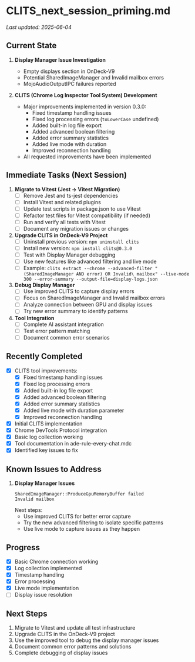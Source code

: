 # CLITS_next_session_priming.md

_Last updated: 2025-06-04_

## Current State

1. **Display Manager Issue Investigation**
   - Empty displays section in OnDeck-V9
   - Potential SharedImageManager and Invalid mailbox errors
   - MojoAudioOutputIPC failures reported

2. **CLITS (Chrome Log Inspector Tool System) Development**
   - Major improvements implemented in version 0.3.0:
     - Fixed timestamp handling issues
     - Fixed log processing errors (`toLowerCase` undefined)
     - Added built-in log file export
     - Added advanced boolean filtering
     - Added error summary statistics
     - Added live mode with duration
     - Improved reconnection handling
   - All requested improvements have been implemented

## Immediate Tasks (Next Session)

1. **Migrate to Vitest (Jest → Vitest Migration)**
   - [ ] Remove Jest and ts-jest dependencies
   - [ ] Install Vitest and related plugins
   - [ ] Update test scripts in package.json to use Vitest
   - [ ] Refactor test files for Vitest compatibility (if needed)
   - [ ] Run and verify all tests with Vitest
   - [ ] Document any migration issues or changes

2. **Upgrade CLITS in OnDeck-V9 Project**
   - [ ] Uninstall previous version: `npm uninstall clits`
   - [ ] Install new version: `npm install clits@0.3.0`
   - [ ] Test with Display Manager debugging
   - [ ] Use new features like advanced filtering and live mode
   - [ ] Example: `clits extract --chrome --advanced-filter "(SharedImageManager AND error) OR Invalid\ mailbox" --live-mode 300 --error-summary --output-file=display-logs.json`

3. **Debug Display Manager**
   - [ ] Use improved CLITS to capture display errors
   - [ ] Focus on SharedImageManager and Invalid mailbox errors
   - [ ] Analyze connection between GPU and display issues
   - [ ] Try new error summary to identify patterns

4. **Tool Integration**
   - [ ] Complete AI assistant integration
   - [ ] Test error pattern matching
   - [ ] Document common error scenarios

## Recently Completed
- [x] CLITS tool improvements:
  - [x] Fixed timestamp handling issues
  - [x] Fixed log processing errors
  - [x] Added built-in log file export
  - [x] Added advanced boolean filtering
  - [x] Added error summary statistics
  - [x] Added live mode with duration parameter
  - [x] Improved reconnection handling
- [x] Initial CLITS implementation
- [x] Chrome DevTools Protocol integration
- [x] Basic log collection working
- [x] Tool documentation in ade-rule-every-chat.mdc
- [x] Identified key issues to fix

## Known Issues to Address

1. **Display Manager Issues**
   ```
   SharedImageManager::ProduceGpuMemoryBuffer failed
   Invalid mailbox
   ```
   Next steps:
   - Use improved CLITS for better error capture
   - Try the new advanced filtering to isolate specific patterns
   - Use live mode to capture issues as they happen

## Progress
- [x] Basic Chrome connection working
- [x] Log collection implemented
- [x] Timestamp handling
- [x] Error processing
- [x] Live mode implementation
- [ ] Display issue resolution

## Next Steps
1. Migrate to Vitest and update all test infrastructure
2. Upgrade CLITS in the OnDeck-V9 project
3. Use the improved tool to debug the display manager issues
4. Document common error patterns and solutions
5. Complete debugging of display issues 